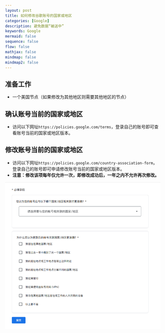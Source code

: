 ```yaml
---
layout: post
title: 如何修改谷歌账号的国家或地区
categories: [Google]
description: 避免数据“被送中”
keywords: Google
mermaid: false
sequence: false
flow: false
mathjax: false
mindmap: false
mindmap2: false
---
```


## 准备工作

- 一个美国节点（如果修改为其他地区则需要其他地区的节点）

## 确认账号当前的国家或地区

- 访问以下网址`https://policies.google.com/terms`，登录自己的账号即可查看账号当前的国家或地区版本。

## 修改账号当前的国家或地区

- 访问以下网址`https://policies.google.com/country-association-form`，登录自己的账号即可申请修改账号当前的国家或地区版本。
- **注意：修改该项每年仅允许一次，即修改成功后，一年之内不允许再次修改。**

![](https://raw.githubusercontent.com/alex-mikan88/alex-mikan88.github.io/main/images/blog/2023-05-23-google_country_association/1.png)